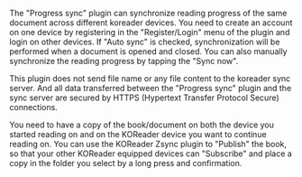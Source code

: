The "Progress sync" plugin can synchronize reading progress of the same document across different koreader devices. You need to create an account on one device by registering in the "Register/Login" menu of the plugin and login on other devices. If "Auto sync" is checked, synchronization will be performed when a document is opened and closed. You can also manually synchronize the reading progress by tapping the "Sync now".

This plugin does not send file name or any file content to the koreader sync server. And all data transferred between the "Progress sync" plugin and the sync server are secured by HTTPS (Hypertext Transfer Protocol Secure) connections.

You need to have a copy of the book/document on both the device you started reading on and on the KOReader device you want to continue reading on.  You can use the KOReader Zsync plugin to "Publish" the book, so that your other KOReader equipped devices can "Subscribe" and place a copy in the folder you select by a long press and confirmation. 